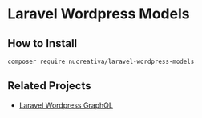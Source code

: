 # Laravel Wordpress Models

## How to Install
```
composer require nucreativa/laravel-wordpress-models
```

## Related Projects
* [Laravel Wordpress GraphQL](https://github.com/nucreativa/laravel-wordpress-graphql)